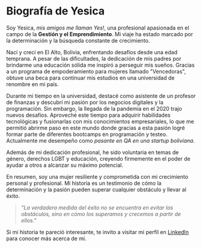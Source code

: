 # Biografía de Yesica

Soy Yesica, *mis amigos me llaman Yes!*, una profesional apasionada en el campo de la **Gestión y el Emprendimiento**. Mi viaje ha estado marcado por la determinación y la búsqueda constante de crecimiento.

Nací y crecí en El Alto, Bolivia, enfrentando desafíos desde una edad temprana. A pesar de las dificultades, la dedicación de mis padres por brindarme una educación sólida me inspiró a perseguir mis sueños. Gracias a un programa de empoderamiento para mujeres llamado "Vencedoras", obtuve una beca para continuar mis estudios en una universidad de renombre en mi país.

Durante mi tiempo en la universidad, destacé como asistente de un profesor de finanzas y descubrí mi pasión por los negocios digitales y la programación. Sin embargo, la llegada de la pandemia en el 2020 trajo nuevos desafíos. Aproveché este tiempo para adquirir habilidades tecnológicas y fusionarlas con mis conocimientos empresariales, lo que me permitió abrirme paso en este mundo donde gracias a esta pasión logré formar parte de diferentes bootcamps en programación y testeo. Actualmente me desempeño como *pasante en QA en una startup boliviana*.

Además de mi dedicación profesional, he sido voluntaria en temas de género, derechos LGBT y educación, creyendo firmemente en el poder de ayudar a otros a alcanzar su máximo potencial.

En resumen, soy una mujer resiliente y comprometida con mi crecimiento personal y profesional. Mi historia es un testimonio de cómo la determinación y la pasión pueden superar cualquier obstáculo y llevar al éxito.

>*"La verdadera medida del éxito no se encuentra en evitar los obstáculos, sino en cómo los superamos y crecemos a partir de ellos."*

Si mi historia te pareció interesante, te invito a visitar mi perfil en [LinkedIn](https://www.linkedin.com/in/yesica-tola-cusi/) para conocer más acerca de mí. 